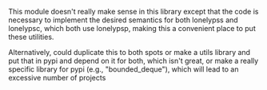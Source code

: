 This module doesn't really make sense in this library except that the code is
necessary to implement the desired semantics for both lonelypss and lonelypsc,
which both use lonelypsp, making this a convenient place to put these
utilities.

Alternatively, could duplicate this to both spots or make a utils library and
put that in pypi and depend on it for both, which isn't great, or make a really
specific library for pypi (e.g., "bounded_deque"), which will lead to an excessive
number of projects
